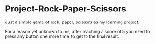 # Project-Rock-Paper-Scissors

Just a simple game of rock, paper, scissors as my learning project.

For a reason yet unknown to me, after reaching a score of 5 you need to press any button one more time, to get to the final result.
